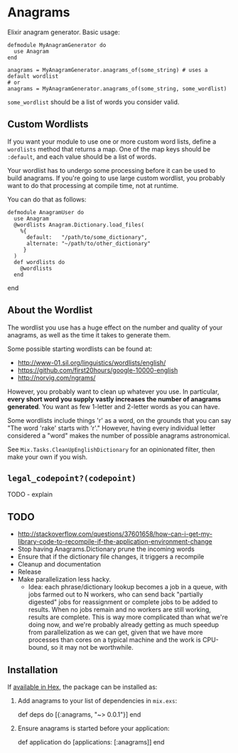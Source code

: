 # Anagrams

Elixir anagram generator. Basic usage:

    defmodule MyAnagramGenerator do
      use Anagram
    end

    anagrams = MyAnagramGenerator.anagrams_of(some_string) # uses a default wordlist
    # or
    anagrams = MyAnagramGenerator.anagrams_of(some_string, some_wordlist)

`some_wordlist` should be a list of words you consider valid.

## Custom Wordlists

If you want your module to use one or more custom word lists, define a `wordlists` method that returns a map. One of the map keys should be `:default`, and each value should be a list of words.

Your wordlist has to undergo some processing before it can be used to build anagrams. If you're going to use large custom wordlist, you probably want to do that processing at compile time, not at runtime.

You can do that as follows:

    defmodule AnagramUser do
      use Anagram
      @wordlists Anagram.Dictionary.load_files(
        %{
          default:   "/path/to/some_dictionary",
          alternate: "~/path/to/other_dictionary"
         }
      )
      def wordlists do
        @wordlists
      end
  end

## About the Wordlist

The wordlist you use has a huge effect on the number and quality of your anagrams, as well as the time it takes to generate them.

Some possible starting wordlists can be found at:

 - http://www-01.sil.org/linguistics/wordlists/english/
 - https://github.com/first20hours/google-10000-english
 - http://norvig.com/ngrams/

However, you probably want to clean up whatever you use. In particular, **every short word you supply vastly increases the number of anagrams generated**. You want as few 1-letter and 2-letter words as you can have.

Some wordlists include things 'r' as a word, on the grounds that you can say "The word 'rake' starts with 'r'." However, having every individual letter considered a "word" makes the number of possible anagrams astronomical.

See `Mix.Tasks.CleanUpEnglishDictionary` for an opinionated filter, then make your own if you wish.

## `legal_codepoint?(codepoint)`

TODO - explain

## TODO

- http://stackoverflow.com/questions/37601658/how-can-i-get-my-library-code-to-recompile-if-the-application-environment-change
- Stop having Anagrams.Dictionary prune the incoming words
- Ensure that if the dictionary file changes, it triggers a recompile
- Cleanup and documentation
- Release
- Make parallelization less hacky.
  - Idea: each phrase/dictionary lookup becomes a job in a queue, with jobs farmed out to N workers, who can send back "partially digested" jobs for reassignment or complete jobs to be added to results. When no jobs remain and no workers are still working, results are complete. This is way more complicated than what we're doing now, and we're probably already getting as much speedup from parallelization as we can get, given that we have more processes than cores on a typical machine and the work is CPU-bound, so it may not be worthwhile.

## Installation

If [available in Hex](https://hex.pm/docs/publish), the package can be installed as:

  1. Add anagrams to your list of dependencies in `mix.exs`:

        def deps do
          [{:anagrams, "~> 0.0.1"}]
        end

  2. Ensure anagrams is started before your application:

        def application do
          [applications: [:anagrams]]
        end


